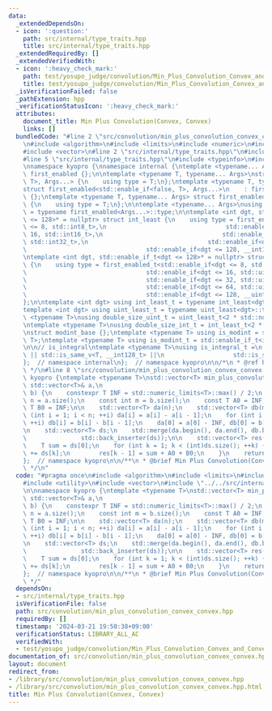 ```yaml
---
data:
  _extendedDependsOn:
  - icon: ':question:'
    path: src/internal/type_traits.hpp
    title: src/internal/type_traits.hpp
  _extendedRequiredBy: []
  _extendedVerifiedWith:
  - icon: ':heavy_check_mark:'
    path: test/yosupo_judge/convolution/Min_Plus_Convolution_Convex_and_Convex.test.cpp
    title: test/yosupo_judge/convolution/Min_Plus_Convolution_Convex_and_Convex.test.cpp
  _isVerificationFailed: false
  _pathExtension: hpp
  _verificationStatusIcon: ':heavy_check_mark:'
  attributes:
    document_title: Min Plus Convolution(Convex, Convex)
    links: []
  bundledCode: "#line 2 \"src/convolution/min_plus_convolution_convex_convex.hpp\"\
    \n#include <algorithm>\n#include <limits>\n#include <numeric>\n#include <utility>\n\
    #include <vector>\n#line 2 \"src/internal/type_traits.hpp\"\n#include <iostream>\n\
    #line 5 \"src/internal/type_traits.hpp\"\n#include <typeinfo>\n#include <cstdint>\n\
    \nnamespace kyopro {\nnamespace internal {\ntemplate <typename... Args> struct\
    \ first_enabled {};\n\ntemplate <typename T, typename... Args>\nstruct first_enabled<std::enable_if<true,\
    \ T>, Args...> {\n    using type = T;\n};\ntemplate <typename T, typename... Args>\n\
    struct first_enabled<std::enable_if<false, T>, Args...>\n    : first_enabled<Args...>\
    \ {};\ntemplate <typename T, typename... Args> struct first_enabled<T, Args...>\
    \ {\n    using type = T;\n};\n\ntemplate <typename... Args>\nusing first_enabled_t\
    \ = typename first_enabled<Args...>::type;\n\ntemplate <int dgt, std::enable_if_t<dgt\
    \ <= 128>* = nullptr> struct int_least {\n    using type = first_enabled_t<std::enable_if<dgt\
    \ <= 8, std::int8_t>,\n                                 std::enable_if<dgt <=\
    \ 16, std::int16_t>,\n                                 std::enable_if<dgt <= 32,\
    \ std::int32_t>,\n                                 std::enable_if<dgt <= 64, std::int64_t>,\n\
    \                                 std::enable_if<dgt <= 128, __int128_t>>;\n};\n\
    \ntemplate <int dgt, std::enable_if_t<dgt <= 128>* = nullptr> struct uint_least\
    \ {\n    using type = first_enabled_t<std::enable_if<dgt <= 8, std::uint8_t>,\n\
    \                                 std::enable_if<dgt <= 16, std::uint16_t>,\n\
    \                                 std::enable_if<dgt <= 32, std::uint32_t>,\n\
    \                                 std::enable_if<dgt <= 64, std::uint64_t>,\n\
    \                                 std::enable_if<dgt <= 128, __uint128_t>>;\n\
    };\n\ntemplate <int dgt> using int_least_t = typename int_least<dgt>::type;\n\
    template <int dgt> using uint_least_t = typename uint_least<dgt>::type;\n\ntemplate\
    \ <typename T>\nusing double_size_uint_t = uint_least_t<2 * std::numeric_limits<T>::digits>;\n\
    \ntemplate <typename T>\nusing double_size_int_t = int_least_t<2 * std::numeric_limits<T>::digits>;\n\
    \nstruct modint_base {};\ntemplate <typename T> using is_modint = std::is_base_of<modint_base,\
    \ T>;\ntemplate <typename T> using is_modint_t = std::enable_if_t<is_modint<T>::value>;\n\
    \n\n// is_integral\ntemplate <typename T>\nusing is_integral_t =\n    std::enable_if_t<std::is_integral_v<T>\
    \ || std::is_same_v<T, __int128_t> ||\n                   std::is_same_v<T, __uint128_t>>;\n\
    };  // namespace internal\n};  // namespace kyopro\n\n/*\n * @ref https://qiita.com/kazatsuyu/items/f8c3b304e7f8b35263d8\n\
    \ */\n#line 8 \"src/convolution/min_plus_convolution_convex_convex.hpp\"\n\nnamespace\
    \ kyopro {\ntemplate <typename T>\nstd::vector<T> min_plus_convolution_convex_convex(const\
    \ std::vector<T>& a,\n                                                  std::vector<T>&\
    \ b) {\n    constexpr T INF = std::numeric_limits<T>::max() / 2;\n    const int\
    \ n = a.size();\n    const int m = b.size();\n    const T A0 = INF;\n    const\
    \ T B0 = INF;\n\n    std::vector<T> da(n);\n    std::vector<T> db(m);\n    for\
    \ (int i = 1; i < n; ++i) da[i] = a[i] - a[i - 1];\n    for (int i = 1; i < m;\
    \ ++i) db[i] = b[i] - b[i - 1];\n    da[0] = a[0] - INF, db[0] = b[0] - INF;\n\
    \n    std::vector<T> ds;\n    std::merge(da.begin(), da.end(), db.begin(), db.end(),\n\
    \               std::back_inserter(ds));\n\n    std::vector<T> res(n + m - 1);\n\
    \    T sum = ds[0];\n    for (int k = 1; k < (int)ds.size(); ++k) {\n        sum\
    \ += ds[k];\n        res[k - 1] = sum + A0 + B0;\n    }\n    return res;\n}\n\
    };  // namespace kyopro\n\n/**\n * @brief Min Plus Convolution(Convex, Convex)\n\
    \ */\n"
  code: "#pragma once\n#include <algorithm>\n#include <limits>\n#include <numeric>\n\
    #include <utility>\n#include <vector>\n#include \"../../src/internal/type_traits.hpp\"\
    \n\nnamespace kyopro {\ntemplate <typename T>\nstd::vector<T> min_plus_convolution_convex_convex(const\
    \ std::vector<T>& a,\n                                                  std::vector<T>&\
    \ b) {\n    constexpr T INF = std::numeric_limits<T>::max() / 2;\n    const int\
    \ n = a.size();\n    const int m = b.size();\n    const T A0 = INF;\n    const\
    \ T B0 = INF;\n\n    std::vector<T> da(n);\n    std::vector<T> db(m);\n    for\
    \ (int i = 1; i < n; ++i) da[i] = a[i] - a[i - 1];\n    for (int i = 1; i < m;\
    \ ++i) db[i] = b[i] - b[i - 1];\n    da[0] = a[0] - INF, db[0] = b[0] - INF;\n\
    \n    std::vector<T> ds;\n    std::merge(da.begin(), da.end(), db.begin(), db.end(),\n\
    \               std::back_inserter(ds));\n\n    std::vector<T> res(n + m - 1);\n\
    \    T sum = ds[0];\n    for (int k = 1; k < (int)ds.size(); ++k) {\n        sum\
    \ += ds[k];\n        res[k - 1] = sum + A0 + B0;\n    }\n    return res;\n}\n\
    };  // namespace kyopro\n\n/**\n * @brief Min Plus Convolution(Convex, Convex)\n\
    \ */"
  dependsOn:
  - src/internal/type_traits.hpp
  isVerificationFile: false
  path: src/convolution/min_plus_convolution_convex_convex.hpp
  requiredBy: []
  timestamp: '2024-03-21 19:50:38+09:00'
  verificationStatus: LIBRARY_ALL_AC
  verifiedWith:
  - test/yosupo_judge/convolution/Min_Plus_Convolution_Convex_and_Convex.test.cpp
documentation_of: src/convolution/min_plus_convolution_convex_convex.hpp
layout: document
redirect_from:
- /library/src/convolution/min_plus_convolution_convex_convex.hpp
- /library/src/convolution/min_plus_convolution_convex_convex.hpp.html
title: Min Plus Convolution(Convex, Convex)
---
```


